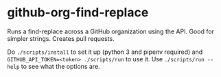 # github-org-find-replace

Runs a find-replace across a GitHub organization using the API. Good for simpler strings. Creates pull requests.

Do `./scripts/install` to set it up (python 3 and pipenv required) and `GITHUB_API_TOKEN=<token> ./scripts/run` to use it.
Use `./scripts/run --help` to see what the options are.

